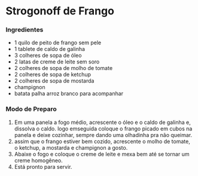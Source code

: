 # Strogonoff de Frango

### Ingredientes
 - 1 quilo de peito de frango sem pele
 - 1 tablete de caldo de galinha
 - 3 colheres de sopa de óleo 
 - 2 latas de creme de leite sem soro
 - 2 colheres de sopa de molho de tomate
 - 2 colheres de sopa de ketchup
 - 2 colheres de sopa de mostarda
 - champignon
 - batata palha arroz branco para acompanhar

### Modo de Preparo
1. Em uma panela a fogo médio, acrescente o óleo e o caldo de galinha e, dissolva o caldo. logo emseguida coloque o frango picado em cubos na panela e deixe cozinhar, sempre dando uma olhadinha pra não queimar.
2. assim que o frango estiver bem cozido, acrescente o molho de tomate, o ketchup, a  mostarda e champignon a gosto.
3. Abaixe o fogo e coloque o creme de leite e mexa bem até se tornar um creme homogêneo.
4. Está pronto para servir.
